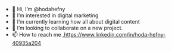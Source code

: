 - 👋 Hi, I’m @hodahefny
- 👀 I’m interested in digital marketing
- 🌱 I’m currently learning  how all about digital content 
- 💞️ I’m looking to collaborate on a new project.
- 📫 How to reach me ,https://www.linkedin.com/in/hoda-hefny-40935a204

<!---
hodahefny/hodahefny is a ✨ special ✨ repository because its `README.md` (this file) appears on your GitHub profile.
You can click the Preview link to take a look at your changes.
--->
